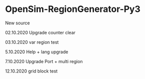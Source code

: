# OpenSim-RegionGenerator-Py3
New source

02.10.2020 Upgrade counter clear

03.10.2020 var region test

5.10.2020 Help + lang upgrade

7.10.2020 Upgrade Port + multi region

12.10.2020 grid block test
